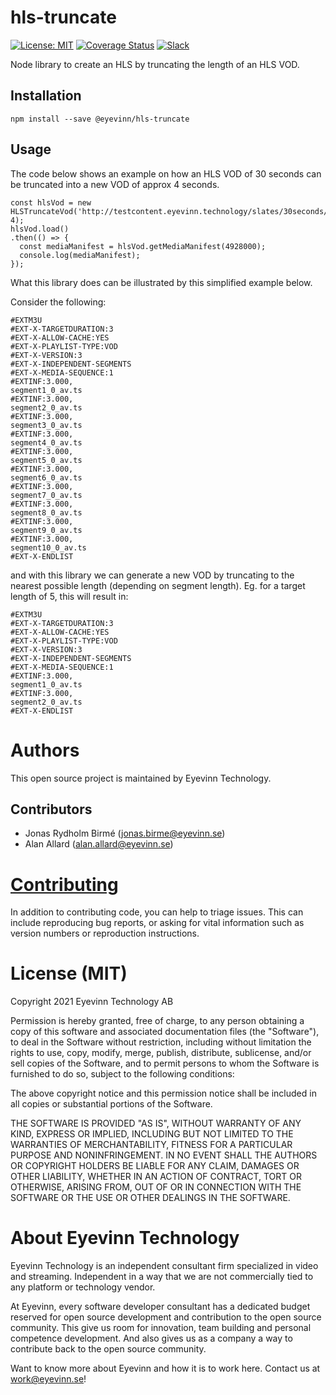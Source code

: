 # hls-truncate

[![License: MIT](https://img.shields.io/badge/License-MIT-yellow.svg)](https://opensource.org/licenses/MIT) [![Coverage Status](https://coveralls.io/repos/github/Eyevinn/hls-truncate/badge.svg?branch=master)](https://coveralls.io/github/Eyevinn/hls-truncate?branch=master) [![Slack](http://slack.streamingtech.se/badge.svg)](http://slack.streamingtech.se)

Node library to create an HLS by truncating the length of an HLS VOD.

## Installation

```
npm install --save @eyevinn/hls-truncate
```

## Usage

The code below shows an example on how an HLS VOD of 30 seconds can be truncated into a new VOD of approx 4 seconds.

```
const hlsVod = new HLSTruncateVod('http://testcontent.eyevinn.technology/slates/30seconds/playlist.m3u8', 4);
hlsVod.load()
.then(() => {
  const mediaManifest = hlsVod.getMediaManifest(4928000);
  console.log(mediaManifest);
});
```

What this library does can be illustrated by this simplified example below.

Consider the following:

```
#EXTM3U
#EXT-X-TARGETDURATION:3
#EXT-X-ALLOW-CACHE:YES
#EXT-X-PLAYLIST-TYPE:VOD
#EXT-X-VERSION:3
#EXT-X-INDEPENDENT-SEGMENTS
#EXT-X-MEDIA-SEQUENCE:1
#EXTINF:3.000,
segment1_0_av.ts
#EXTINF:3.000,
segment2_0_av.ts
#EXTINF:3.000,
segment3_0_av.ts
#EXTINF:3.000,
segment4_0_av.ts
#EXTINF:3.000,
segment5_0_av.ts
#EXTINF:3.000,
segment6_0_av.ts
#EXTINF:3.000,
segment7_0_av.ts
#EXTINF:3.000,
segment8_0_av.ts
#EXTINF:3.000,
segment9_0_av.ts
#EXTINF:3.000,
segment10_0_av.ts
#EXT-X-ENDLIST
```

and with this library we can generate a new VOD by truncating to the nearest possible length (depending on segment length). Eg. for a target length of 5, this will result in:

```
#EXTM3U
#EXT-X-TARGETDURATION:3
#EXT-X-ALLOW-CACHE:YES
#EXT-X-PLAYLIST-TYPE:VOD
#EXT-X-VERSION:3
#EXT-X-INDEPENDENT-SEGMENTS
#EXT-X-MEDIA-SEQUENCE:1
#EXTINF:3.000,
segment1_0_av.ts
#EXTINF:3.000,
segment2_0_av.ts
#EXT-X-ENDLIST
```

# Authors

This open source project is maintained by Eyevinn Technology.

## Contributors

- Jonas Rydholm Birmé (jonas.birme@eyevinn.se)
- Alan Allard (alan.allard@eyevinn.se)

# [Contributing](CONTRIBUTING.md)

In addition to contributing code, you can help to triage issues. This can include reproducing bug reports, or asking for vital information such as version numbers or reproduction instructions.

# License (MIT)

Copyright 2021 Eyevinn Technology AB

Permission is hereby granted, free of charge, to any person obtaining a copy of this software and associated documentation files (the "Software"), to deal in the Software without restriction, including without limitation the rights to use, copy, modify, merge, publish, distribute, sublicense, and/or sell copies of the Software, and to permit persons to whom the Software is furnished to do so, subject to the following conditions:

The above copyright notice and this permission notice shall be included in all copies or substantial portions of the Software.

THE SOFTWARE IS PROVIDED "AS IS", WITHOUT WARRANTY OF ANY KIND, EXPRESS OR IMPLIED, INCLUDING BUT NOT LIMITED TO THE WARRANTIES OF MERCHANTABILITY, FITNESS FOR A PARTICULAR PURPOSE AND NONINFRINGEMENT. IN NO EVENT SHALL THE AUTHORS OR COPYRIGHT HOLDERS BE LIABLE FOR ANY CLAIM, DAMAGES OR OTHER LIABILITY, WHETHER IN AN ACTION OF CONTRACT, TORT OR OTHERWISE, ARISING FROM, OUT OF OR IN CONNECTION WITH THE SOFTWARE OR THE USE OR OTHER DEALINGS IN THE SOFTWARE.

# About Eyevinn Technology

Eyevinn Technology is an independent consultant firm specialized in video and streaming. Independent in a way that we are not commercially tied to any platform or technology vendor.

At Eyevinn, every software developer consultant has a dedicated budget reserved for open source development and contribution to the open source community. This give us room for innovation, team building and personal competence development. And also gives us as a company a way to contribute back to the open source community.

Want to know more about Eyevinn and how it is to work here. Contact us at work@eyevinn.se!
